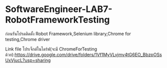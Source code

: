 # SoftwareEngineer-LAB7-RobotFrameworkTesting
ก่อนรันโปรดติดตั้ง Robot Framework,Selenium library,Chrome for testing,Chrome driver

Link file โปรเจ็กต์ในไดร์ฟ(จะมี ChromeForTesting ด้วย):https://drive.google.com/drive/folders/1Vf1MyVLvjmv4tG6EO_BbzpOSsUxVjucL?usp=sharing
